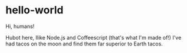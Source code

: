 # hello-world

Hi, humans!

Hubot here, Ilike Node.js and Coffeescript (that's what I'm made of!)
I've had tacos on the moon and find them far superior to Earth tacos.
